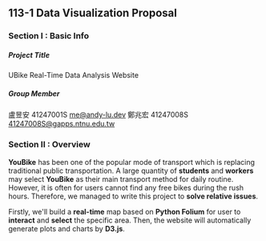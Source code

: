 ## 113-1 Data Visualization Proposal

### Section I : Basic Info

##### Project Title

UBike Real-Time Data Analysis Website

##### Group Member

盧昱安 41247001S [me@andy-lu.dev](me@andy-lu.dev) 
鄭兆宏 41247008S [41247008S@gapps.ntnu.edu.tw](41247008S@gapps.ntnu.edu.tw)

### Section II : Overview

**YouBike** has been one of the popular mode of transport which is replacing traditional public transportation. A large quantity of **students** and **workers** may select **YouBike** as their main transport method for daily routine. However, it is often for users cannot find any free bikes during the rush hours. Therefore, we managed to write this project to **solve relative issues**.

Firstly, we'll build a **real-time** map based on **Python Folium** for user to **interact** and **select** the specific area. Then, the website will automatically generate plots and charts by **D3.js**.

